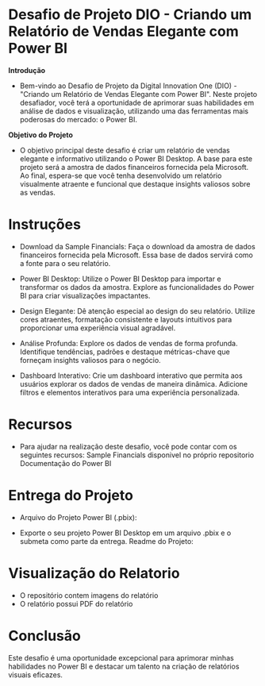 # Desafio de Projeto DIO - Criando um Relatório de Vendas Elegante com Power BI

**Introdução**
- Bem-vindo ao Desafio de Projeto da Digital Innovation One (DIO) - "Criando um Relatório de Vendas Elegante com Power BI". Neste projeto desafiador, você terá a oportunidade de aprimorar suas habilidades em análise de dados e visualização, utilizando uma das ferramentas mais poderosas do mercado: o Power BI.

**Objetivo do Projeto**
- O objetivo principal deste desafio é criar um relatório de vendas elegante e informativo utilizando o Power BI Desktop. A base para este projeto será a amostra de dados financeiros fornecida pela Microsoft. Ao final, espera-se que você tenha desenvolvido um relatório visualmente atraente e funcional que destaque insights valiosos sobre as vendas.

# Instruções

- Download da Sample Financials:
    Faça o download da amostra de dados financeiros fornecida pela Microsoft. Essa base de dados servirá como a fonte para o seu relatório.
- Power BI Desktop:
    Utilize o Power BI Desktop para importar e transformar os dados da amostra.
    Explore as funcionalidades do Power BI para criar visualizações impactantes.

- Design Elegante:
    Dê atenção especial ao design do seu relatório. Utilize cores atraentes, formatação consistente e layouts intuitivos para proporcionar uma experiência visual agradável.
- Análise Profunda:
    Explore os dados de vendas de forma profunda. Identifique tendências, padrões e destaque métricas-chave que forneçam insights valiosos para o negócio.
- Dashboard Interativo:
    Crie um dashboard interativo que permita aos usuários explorar os dados de vendas de maneira dinâmica. Adicione filtros e elementos interativos para uma experiência personalizada.

# Recursos

- Para ajudar na realização deste desafio, você pode contar com os seguintes recursos:
    Sample Financials disponivel no próprio repositorio
    Documentação do Power BI

# Entrega do Projeto

- Arquivo do Projeto Power BI (.pbix):

- Exporte o seu projeto Power BI Desktop em um arquivo .pbix e o submeta como parte da entrega.
Readme do Projeto:

# Visualização do Relatorio
- O repositório contem imagens do relatório
- O relatório possui PDF do relatório

# Conclusão
Este desafio é uma oportunidade excepcional para aprimorar minhas habilidades no Power BI e destacar um talento na criação de relatórios visuais eficazes. 